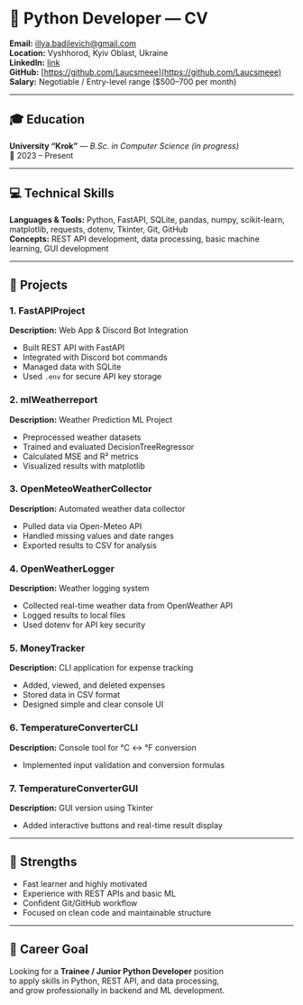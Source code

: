 # 🐍 Python Developer — CV

**Email:** illya.badilevich@gmail.com  
**Location:** Vyshhorod, Kyiv Oblast, Ukraine  
**LinkedIn:** [link](https://www.linkedin.com/in/%D1%96%D0%BB%D0%BB%D1%8F-%D0%B1%D0%B0%D0%B4%D0%B8%D0%BB%D0%B5%D0%B2%D0%B8%D1%87-a08781382/)  
**GitHub:** [https://github.com/Laucsmeee](https://github.com/Laucsmeee)  
**Salary:** Negotiable / Entry-level range ($500–700 per month)  

---

## 🎓 Education  
**University “Krok”** — *B.Sc. in Computer Science (in progress)*  
📅 2023 – Present  

---

## 💻 Technical Skills  
**Languages & Tools:** Python, FastAPI, SQLite, pandas, numpy, scikit-learn, matplotlib, requests, dotenv, Tkinter, Git, GitHub  
**Concepts:** REST API development, data processing, basic machine learning, GUI development  

---

## 🚀 Projects  

### 1. FastAPIProject  
**Description:** Web App & Discord Bot Integration  
- Built REST API with FastAPI  
- Integrated with Discord bot commands  
- Managed data with SQLite  
- Used `.env` for secure API key storage  

### 2. mlWeatherreport  
**Description:** Weather Prediction ML Project  
- Preprocessed weather datasets  
- Trained and evaluated DecisionTreeRegressor  
- Calculated MSE and R² metrics  
- Visualized results with matplotlib  

### 3. OpenMeteoWeatherCollector  
**Description:** Automated weather data collector  
- Pulled data via Open-Meteo API  
- Handled missing values and date ranges  
- Exported results to CSV for analysis  

### 4. OpenWeatherLogger  
**Description:** Weather logging system  
- Collected real-time weather data from OpenWeather API  
- Logged results to local files  
- Used dotenv for API key security  

### 5. MoneyTracker  
**Description:** CLI application for expense tracking  
- Added, viewed, and deleted expenses  
- Stored data in CSV format  
- Designed simple and clear console UI  

### 6. TemperatureConverterCLI  
**Description:** Console tool for °C ↔ °F conversion  
- Implemented input validation and conversion formulas  

### 7. TemperatureConverterGUI  
**Description:** GUI version using Tkinter  
- Added interactive buttons and real-time result display  

---

## 🌟 Strengths  
- Fast learner and highly motivated  
- Experience with REST APIs and basic ML  
- Confident Git/GitHub workflow  
- Focused on clean code and maintainable structure  

---

## 🎯 Career Goal  
Looking for a **Trainee / Junior Python Developer** position  
to apply skills in Python, REST API, and data processing,  
and grow professionally in backend and ML development.  
